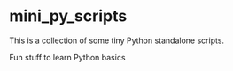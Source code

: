 # mini_py_scripts
This is a collection of some tiny Python standalone scripts.

Fun stuff to learn Python basics
